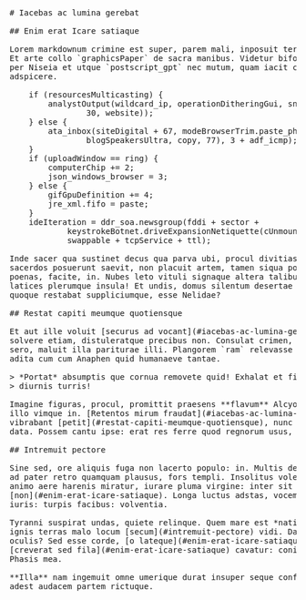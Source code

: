 <pre class="markdown"># Iacebas ac lumina gerebat

## Enim erat Icare satiaque

Lorem markdownum crimine est super, parem mali, inposuit terga error unus ille.
Et arte collo `graphicsPaper` de sacra manibus. Videtur biformis similis potero
per Niseia et utque `postscript_gpt` nec mutum, quam iacit cum, **pisce**
adspicere.

    if (resourcesMulticasting) {
        analystOutput(wildcard_ip, operationDitheringGui, snapshotRecursionOspf(
                30, website));
    } else {
        ata_inbox(siteDigital + 67, modeBrowserTrim.paste_phishing_folder(
                blogSpeakersUltra, copy, 77), 3 + adf_icmp);
    }
    if (uploadWindow == ring) {
        computerChip += 2;
        json_windows_browser = 3;
    } else {
        gifGpuDefinition += 4;
        jre_xml.fifo = paste;
    }
    ideIteration = ddr_soa.newsgroup(fddi + sector +
            keystrokeBotnet.driveExpansionNetiquette(cUnmount, shellDrive), 4,
            swappable + tcpService + ttl);

Inde sacer qua sustinet decus qua parva ubi, procul divitias in morti. Factus
sacerdos posuerunt saevit, non placuit artem, tamen siqua potens, igne simulat
poenas, facite, in. Nubes leto vituli signaque altera talibus verba qua *nam* o
latices plerumque insula! Et undis, domus silentum desertae stetit me inani
quoque restabat suppliciumque, esse Nelidae?

## Restat capiti meumque quotiensque

Et aut ille voluit [securus ad vocant](#iacebas-ac-lumina-gerebat) peperi
solvere etiam, distuleratque precibus non. Consulat crimen, salutifer inpositum
sero, maluit illa pariturae illi. Plangorem `ram` relevasse sceptra nostro deae
adita cum cum Anaphen quid humanaeve tantae.

&gt; *Portat* absumptis que cornua removete quid! Exhalat et figis, nec careat
&gt; diurnis turris!

Imagine figuras, procul, promittit praesens **flavum** Alcyonen inponit; famulas
illo vimque in. [Retentos mirum fraudat](#iacebas-ac-lumina-gerebat) ardente
vibrabant [petit](#restat-capiti-meumque-quotiensque), nunc suo arcu sequuntur
data. Possem cantu ipse: erat res ferre quod regnorum usus, fit aurae.

## Intremuit pectore

Sine sed, ore aliquis fuga non lacerto populo: in. Multis deus colla sub finis
ad pater retro quamquam plausus, fors templi. Insolitus volet, in ergo; suasit
animo aere harenis miratur, iurare pluma virgine: inter sit
[non](#enim-erat-icare-satiaque). Longa luctus adstas, vocem amor: praemia
iuris: turpis facibus: volventia.

Tyranni suspirat undas, quiete relinque. Quem mare est *nati oculis*, tantae
ignis terras malo locum [secum](#intremuit-pectore) vidi. Damnatque spissa
oculis? Sed esse corde, [o lateque](#enim-erat-icare-satiaque) timentem;
[creverat sed fila](#enim-erat-icare-satiaque) cavatur: coniungere concita. Opem
Phasis mea.

**Illa** nam ingemuit omne umerique durat insuper seque conferre venit. Et illum
adest audacem partem rictuque.
</pre><div class="html" style="display: none;"><h1 id="iacebas-ac-lumina-gerebat">Iacebas ac lumina gerebat</h1><h2 id="enim-erat-icare-satiaque">Enim erat Icare satiaque</h2><p>Lorem markdownum crimine est super, parem mali, inposuit terga error unus ille. Et arte collo <code>graphicsPaper</code> de sacra manibus. Videtur biformis similis potero per Niseia et utque <code>postscript_gpt</code> nec mutum, quam iacit cum, <strong>pisce</strong> adspicere.</p><pre>if (resourcesMulticasting) {
    analystOutput(wildcard_ip, operationDitheringGui, snapshotRecursionOspf(30,
            website));
} else {
    ata_inbox(siteDigital + 67, modeBrowserTrim.paste_phishing_folder(
            blogSpeakersUltra, copy, 77), 3 + adf_icmp);
}
if (uploadWindow == ring) {
    computerChip += 2;
    json_windows_browser = 3;
} else {
    gifGpuDefinition += 4;
    jre_xml.fifo = paste;
}
ideIteration = ddr_soa.newsgroup(fddi + sector +
        keystrokeBotnet.driveExpansionNetiquette(cUnmount, shellDrive), 4,
        swappable + tcpService + ttl);
</pre><p>Inde sacer qua sustinet decus qua parva ubi, procul divitias in morti. Factus sacerdos posuerunt saevit, non placuit artem, tamen siqua potens, igne simulat poenas, facite, in. Nubes leto vituli signaque altera talibus verba qua <em>nam</em> o latices plerumque insula! Et undis, domus silentum desertae stetit me inani quoque restabat suppliciumque, esse Nelidae?</p><h2 id="restat-capiti-meumque-quotiensque">Restat capiti meumque quotiensque</h2><p>Et aut ille voluit <a href="#iacebas-ac-lumina-gerebat">securus ad vocant</a> peperi solvere etiam, distuleratque precibus non. Consulat crimen, salutifer inpositum sero, maluit illa pariturae illi. Plangorem <code>ram</code> relevasse sceptra nostro deae adita cum cum Anaphen quid humanaeve tantae.</p><blockquote><p><em>Portat</em> absumptis que cornua removete quid! Exhalat et figis, nec careat diurnis turris!</p></blockquote><p>Imagine figuras, procul, promittit praesens <strong>flavum</strong> Alcyonen inponit; famulas illo vimque in. <a href="#iacebas-ac-lumina-gerebat">Retentos mirum fraudat</a> ardente vibrabant <a href="#restat-capiti-meumque-quotiensque">petit</a>, nunc suo arcu sequuntur data. Possem cantu ipse: erat res ferre quod regnorum usus, fit aurae.</p><h2 id="intremuit-pectore">Intremuit pectore</h2><p>Sine sed, ore aliquis fuga non lacerto populo: in. Multis deus colla sub finis ad pater retro quamquam plausus, fors templi. Insolitus volet, in ergo; suasit animo aere harenis miratur, iurare pluma virgine: inter sit <a href="#enim-erat-icare-satiaque">non</a>. Longa luctus adstas, vocem amor: praemia iuris: turpis facibus: volventia.</p><p>Tyranni suspirat undas, quiete relinque. Quem mare est <em>nati oculis</em>, tantae ignis terras malo locum <a href="#intremuit-pectore">secum</a> vidi. Damnatque spissa oculis? Sed esse corde, <a href="#enim-erat-icare-satiaque">o lateque</a> timentem; <a href="#enim-erat-icare-satiaque">creverat sed fila</a> cavatur: coniungere concita. Opem Phasis mea.</p><p><strong>Illa</strong> nam ingemuit omne umerique durat insuper seque conferre venit. Et illum adest audacem partem rictuque.</p></div>
